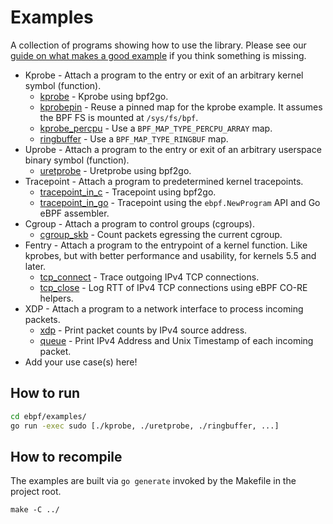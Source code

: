 # Examples

A collection of programs showing how to use the library.
Please see our [guide on what makes a good example](https://ebpf-go.dev/contributing/new-example/) if you think something is missing.

* Kprobe - Attach a program to the entry or exit of an arbitrary kernel symbol (function).
  * [kprobe](kprobe/) - Kprobe using bpf2go.
  * [kprobepin](kprobepin/) - Reuse a pinned map for the kprobe example. It assumes the BPF FS is mounted at `/sys/fs/bpf`.
  * [kprobe_percpu](kprobe_percpu/) - Use a `BPF_MAP_TYPE_PERCPU_ARRAY` map.
  * [ringbuffer](ringbuffer/) - Use a `BPF_MAP_TYPE_RINGBUF` map.
* Uprobe - Attach a program to the entry or exit of an arbitrary userspace binary symbol (function).
  * [uretprobe](uretprobe/) - Uretprobe using bpf2go.
* Tracepoint - Attach a program to predetermined kernel tracepoints.
  * [tracepoint_in_c](tracepoint_in_c/) - Tracepoint using bpf2go.
  * [tracepoint_in_go](tracepoint_in_go/) - Tracepoint using the `ebpf.NewProgram` API and Go eBPF assembler.
* Cgroup - Attach a program to control groups (cgroups).
  * [cgroup_skb](cgroup_skb/) - Count packets egressing the current cgroup.
* Fentry - Attach a program to the entrypoint of a kernel function.
  Like kprobes, but with better performance and usability, for kernels 5.5 and later.
  * [tcp_connect](fentry/) - Trace outgoing IPv4 TCP connections.
  * [tcp_close](tcprtt/) - Log RTT of IPv4 TCP connections using eBPF CO-RE helpers.
* XDP - Attach a program to a network interface to process incoming packets.
  * [xdp](xdp/) - Print packet counts by IPv4 source address.
  * [queue](queue/) - Print IPv4 Address and Unix Timestamp of each incoming packet.
* Add your use case(s) here!

## How to run

```bash
cd ebpf/examples/
go run -exec sudo [./kprobe, ./uretprobe, ./ringbuffer, ...]
```

## How to recompile

The examples are built via `go generate` invoked by the Makefile in the project root.

```
make -C ../
```
